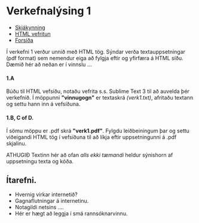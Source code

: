 # Verkefnalýsing 1
* [Skjákynning](https://gjg.github.io/Vefhonnun/)
* [HTML vefritun](Readme.md)
* [Forsíða](https://github.com/gjg/Vefhonnun/)

Í verkefni 1 verður unnið með HTML tög. Sýndar verða textauppsetningar (pdf format) sem nemendur eiga að fylgja eftir og yfirfæra á HTML síðu. Dæmið hér að neðan er í vinnslu ...

#### 1.A
Búðu til HTML vefsíðu, notaðu vefrita s.s. Sublime Text 3 til að auvelda þér verkefnið.
Í möppunni **"vinnugogn"** er textaskrá *(verk1.txt)*, afritaðu textann og settu hann inn á vefsíðuna. 
#### 1.B, C of D.
Í sömu möppu er .pdf skrá **"verk1.pdf"**. Fylgdu leiðbeiningum þar og settu viðeigandi HTML tög í vefsíðuna til að líkja eftir uppsetningunni á .pdf skjalinu. 



ATHUGIÐ Textinn hér að ofan *alls ekki tæmandi* heldur sýnishorn af uppsetningu texta og kóða.

## Ítarefni.
* Hvernig virkar internetið? 
* Gagnaflutningar á internetinu.
* Notagildi netsins ....
* Hér er hægt að leggja í smá rannsóknarvinnu.


